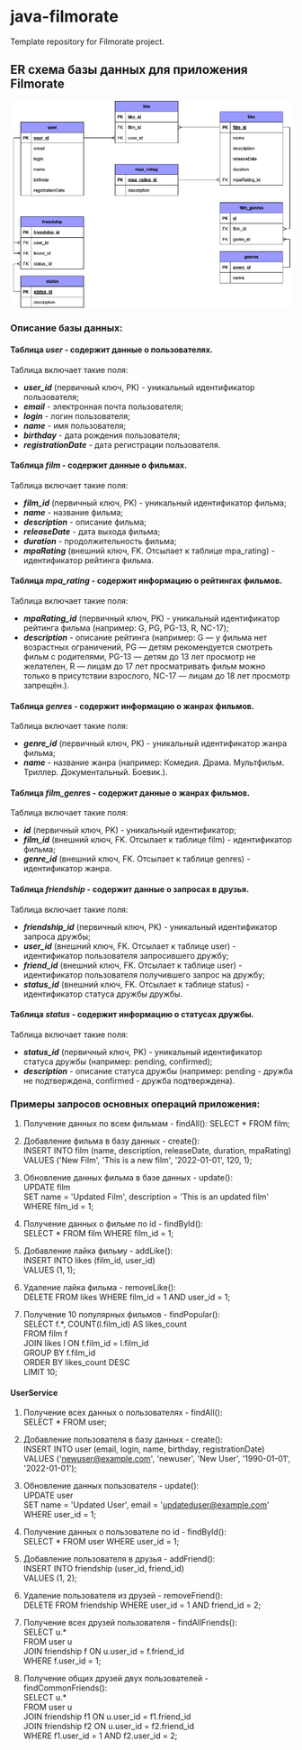 # java-filmorate
Template repository for Filmorate project.

## ER схема базы данных для приложения Filmorate
![er_diagram.png](src%2Fdocs%2Fer_diagram.png)

### Описание базы данных:
#### Таблица **_user_** - содержит данные о пользователях.
Таблица включает такие поля:
 - **_user_id_** (первичный ключ, PK) - уникальный идентификатор пользователя;
 - **_email_** - электронная почта пользователя;
 - **_login_** - логин пользователя;
 - **_name_** - имя пользователя;
 - **_birthday_** - дата рождения пользователя;
 - **_registrationDate_** - дата регистрации пользователя.

#### Таблица **_film_** - содержит данные о фильмах.
Таблица включает такие поля:
- **_film_id_** (первичный ключ, PK) - уникальный идентификатор фильма;
- **_name_** - название фильма;
- **_description_** - описание фильма;
- **_releaseDate_** - дата выхода фильма;
- **_duration_** - продолжительность фильма;
- **_mpaRating_** (внешний ключ, FK. Отсылает к таблице mpa_rating) - идентификатор рейтинга фильма.

#### Таблица **_mpa_rating_** - содержит информацию о рейтингах фильмов.
Таблица включает такие поля:
- **_mpaRating_id_** (первичный ключ, PK) - уникальный идентификатор рейтинга фильма (например: G, PG, PG-13, R, NC-17);
- **_description_** - описание рейтинга (например: G — у фильма нет возрастных ограничений,
  PG — детям рекомендуется смотреть фильм с родителями, PG-13 — детям до 13 лет просмотр не желателен,
  R — лицам до 17 лет просматривать фильм можно только в присутствии взрослого, NC-17 — лицам до 18 лет просмотр запрещён.).

#### Таблица **_genres_** - содержит информацию о жанрах фильмов.
Таблица включает такие поля:
- **_genre_id_** (первичный ключ, PK) - уникальный идентификатор жанра фильма;
- **_name_** - название жанра (например: Комедия. Драма. Мультфильм. Триллер. Документальный. Боевик.).

#### Таблица **_film_genres_** - содержит данные о жанрах фильмов.
Таблица включает такие поля:
- **_id_** (первичный ключ, PK) - уникальный идентификатор;
- **_film_id_** (внешний ключ, FK. Отсылает к таблице film) - идентификатор фильма;
- **_genre_id_** (внешний ключ, FK. Отсылает к таблице genres) - идентификатор жанра.

#### Таблица **_friendship_** - содержит данные о запросах в друзья.
Таблица включает такие поля:
- **_friendship_id_** (первичный ключ, PK) - уникальный идентификатор запроса дружбы;
- **_user_id_** (внешний ключ, FK. Отсылает к таблице user) - идентификатор пользователя запросившего дружбу;
- **_friend_id_** (внешний ключ, FK. Отсылает к таблице user) - идентификатор пользователя получившего запрос на дружбу;
- **_status_id_** (внешний ключ, FK. Отсылает к таблице status) - идентификатор статуса дружбы дружбы.

#### Таблица **_status_** - содержит информацию о статусах дружбы.
Таблица включает такие поля:
- **_status_id_** (первичный ключ, PK) - уникальный идентификатор статуса дружбы (например: pending, confirmed);
- **_description_** - описание статуса дружбы (например: pending - дружба не подтверждена, confirmed - дружба подтверждена).

### Примеры запросов основных операций приложения:

1. Получение данных по всем фильмам - findAll():
   SELECT * FROM film;


2. Добавление фильма в базу данных - create():  
   INSERT INTO film (name, description, releaseDate, duration, mpaRating)  
   VALUES ('New Film', 'This is a new film', '2022-01-01', 120, 1);


3. Обновление данных фильма в базе данных - update():  
   UPDATE film  
   SET name = 'Updated Film', description = 'This is an updated film'  
   WHERE film_id = 1;  


4. Получение данных о фильме по id - findById():  
   SELECT * FROM film WHERE film_id = 1;  


5. Добавление лайка фильму - addLike():  
   INSERT INTO likes (film_id, user_id)  
   VALUES (1, 1);  
  

6. Удаление лайка фильма - removeLike():  
   DELETE FROM likes WHERE film_id = 1 AND user_id = 1;  
  

7. Получение 10 популярных фильмов - findPopular():  
   SELECT f.*, COUNT(l.film_id) AS likes_count  
   FROM film f  
   JOIN likes l ON f.film_id = l.film_id  
   GROUP BY f.film_id  
   ORDER BY likes_count DESC  
   LIMIT 10;  

#### UserService

1. Получение всех данных о пользователях - findAll():  
   SELECT * FROM user;


2. Добавление пользователя в базу данных - create():  
   INSERT INTO user (email, login, name, birthday, registrationDate)  
   VALUES ('newuser@example.com', 'newuser', 'New User', '1990-01-01', '2022-01-01');


3. Обновление данных пользователя - update():  
   UPDATE user  
   SET name = 'Updated User', email = 'updateduser@example.com'  
   WHERE user_id = 1;  


4. Получение данных о пользователе по id - findById():  
   SELECT * FROM user WHERE user_id = 1;  


5. Добавление пользователя в друзья - addFriend():  
   INSERT INTO friendship (user_id, friend_id)  
   VALUES (1, 2);  


6. Удаление пользователя из друзей - removeFriend():  
   DELETE FROM friendship WHERE user_id = 1 AND friend_id = 2;  


7. Получение всех друзей пользователя - findAllFriends():  
   SELECT u.*  
   FROM user u  
   JOIN friendship f ON u.user_id = f.friend_id  
   WHERE f.user_id = 1;  


8. Получение общих друзей двух пользователей - findCommonFriends():  
   SELECT u.*  
   FROM user u  
   JOIN friendship f1 ON u.user_id = f1.friend_id  
   JOIN friendship f2 ON u.user_id = f2.friend_id  
   WHERE f1.user_id = 1 AND f2.user_id = 2;  
